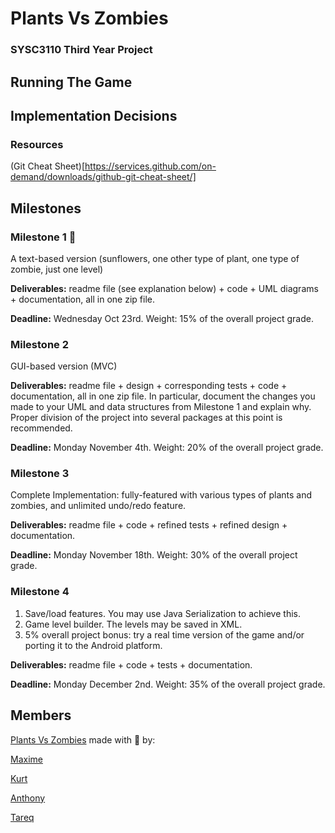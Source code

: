 # Plants Vs Zombies
### SYSC3110 Third Year Project

## Running The Game

## Implementation Decisions

### Resources
(Git Cheat Sheet)[https://services.github.com/on-demand/downloads/github-git-cheat-sheet/]

## Milestones

### Milestone 1 :rocket:
A text-based version (sunflowers, one other type of plant, one type of zombie, just one level)

**Deliverables:** readme file (see explanation below) + code + UML diagrams + documentation, all in one zip file.

**Deadline:** Wednesday Oct 23rd. Weight: 15% of the overall project grade.

### Milestone 2
GUI-based version (MVC)

**Deliverables:** readme file + design + corresponding tests + code + documentation, all in one zip file. In particular, document the changes you made to your UML and data structures from Milestone 1 and explain why. Proper division of the project into several packages at this point is recommended.

**Deadline:** Monday November 4th. Weight: 20% of the overall project grade.

### Milestone 3
Complete Implementation: fully-featured with various types of plants and zombies, and unlimited undo/redo feature.

**Deliverables:** readme file + code + refined tests + refined design + documentation.

**Deadline:** Monday November 18th. Weight: 30% of the overall project grade.

### Milestone 4

1. Save/load features. You may use Java Serialization to achieve this. 
2. Game level builder. The levels may be saved in XML. 
3. 5% overall project bonus: try a real time version of the game and/or porting it to the Android platform.

**Deliverables:** readme file + code + tests + documentation.

**Deadline:** Monday December 2nd. Weight: 35% of the overall project grade.

## Members
[Plants Vs Zombies](https://github.com/KB-R/Snake_Squad) made with :purple_heart: by:

[Maxime](https://github.com/MaximeNdutiye)

[Kurt](https://github.com/KB-R)

[Anthony](anthonymaevskipopov)

[Tareq]()
